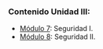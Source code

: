 ### Contenido Unidad III:

+ [Módulo 7](modulo_7/modulo_7.md): Seguridad I.
+ [Módulo 8](modulo_8/modulo_8.md): Seguridad II.